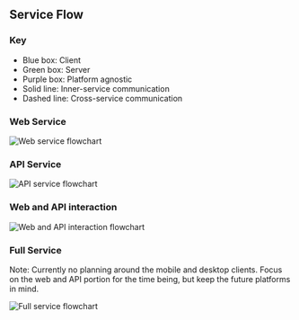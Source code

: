 ## Service Flow
### Key
 - Blue box: Client
 - Green box: Server
 - Purple box: Platform agnostic
 - Solid line: Inner-service communication
 - Dashed line: Cross-service communication

### Web Service
![Web service flowchart](https://rawgit.com/soundcove/development/master/resources/charts/web.svg)

### API Service
![API service flowchart](https://rawgit.com/soundcove/development/master/resources/charts/api.svg)

### Web and API interaction
![Web and API interaction flowchart](https://rawgit.com/soundcove/development/master/resources/charts/web-api-interaction.svg)

### Full Service
Note: Currently no planning around the mobile and desktop clients.  Focus on the web and API portion for the time being, but keep the future platforms in mind.

![Full service flowchart](https://rawgit.com/soundcove/development/master/resources/charts/full.svg)
